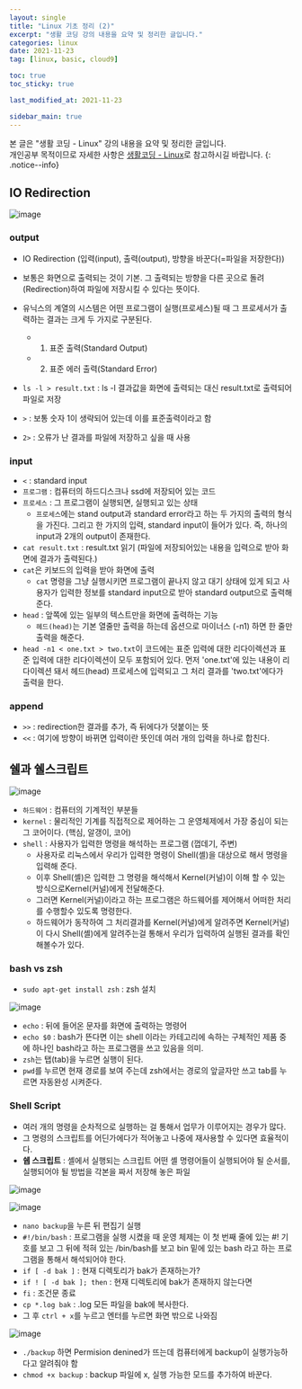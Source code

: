 ```yaml
---
layout: single
title: "Linux 기초 정리 (2)"
excerpt: "생활 코딩 강의 내용을 요약 및 정리한 글입니다."
categories: linux
date: 2021-11-23
tag: [linux, basic, cloud9]

toc: true
toc_sticky: true

last_modified_at: 2021-11-23

sidebar_main: true
---
```


본 글은 "생활 코딩 - Linux" 강의 내용을 요약 및 정리한 글입니다. <br> 개인공부 목적이므로 자세한 사항은 [생활코딩 - Linux](https://www.inflearn.com/course/%EC%83%9D%ED%99%9C%EC%BD%94%EB%94%A9-%EB%A6%AC%EB%88%85%EC%8A%A4-%EA%B0%95%EC%A2%8C#curriculum)로 참고하시길 바랍니다.
{: .notice--info}

## IO Redirection

![image](https://user-images.githubusercontent.com/78655692/143034784-7a084841-cba7-479c-8661-585952a3f6e1.png)

### output 

- IO Redirection (입력(input), 출력(output), 방향을 바꾼다(=파일을 저장한다))
- 보통은 화면으로 출력되는 것이 기본. 그 출력되는 방향을 다른 곳으로 돌려(Redirection)하여 파일에 저장시킬 수 있다는 뜻이다.
- 유닉스의 계열의 시스템은 어떤 프로그램이 실행(프로세스)될 때 그 프로세서가 출력하는 결과는 크게 두 가지로 구분된다.
  - 1. 표준 출력(Standard Output)
  - 2. 표준 에러 출력(Standard Error)

- `ls -l > result.txt` : ls -l 결과값을 화면에 출력되는 대신 result.txt로 출력되어 파일로 저장
- `>` : 보통 숫자 1이 생략되어 있는데 이를 표준출력이라고 함
- `2>` : 오류가 난 결과를 파일에 저장하고 싶을 때 사용

### input 

- `<` : standard input
- `프로그램` : 컴퓨터의 하드디스크나 ssd에 저장되어 있는 코드
- `프로세스` : 그 프로그램이 실행되면, 실행되고 있는 상태
  - `프로세스`에는 stand output과 standard error라고 하는 두 가지의 출력의 형식을 가진다. 그리고 한 가지의 입력, standard input이 들어가 있다. 즉, 하나의 input과 2개의 output이 존재한다.
- `cat result.txt` : result.txt 읽기 (파일에 저장되어있는 내용을 입력으로 받아 화면에 결과가 출력된다.)
- `cat`은 키보드의 입력을 받아 화면에 출력
  - `cat` 명령을 그냥 실행시키면 프로그램이 끝나지 않고 대기 상태에 있게 되고 사용자가 입력한 정보를 standard input으로 받아 standard output으로 출력해준다.
- `head` : 앞쪽에 있는 일부의 텍스트만을 화면에 출력하는 기능
  - `헤드(head)`는 기본 열줄만 출력을 하는데 옵션으로 마이너스 (-n1) 하면 한 줄만 출력을 해준다.
- `head -n1 < one.txt > two.txt`이 코드에는 표준 입력에 대한 리다이렉션과 표준 입력에 대한 리다이렉션이 모두 포함되어 있다. 먼저 'one.txt'에 있는 내용이 리다이렉션 돼서
헤드(head) 프로세스에 입력되고 그 처리 결과를 'two.txt'에다가 출력을 한다.

### append 

- `>>` : redirection한 결과를 추가, 즉 뒤에다가 덧붙이는 뜻
- `<<` : 여기에 방향이 바뀌면 입력이란 뜻인데 여러 개의 입력을 하나로 합친다.

## 쉘과 쉘스크립트

![image](https://user-images.githubusercontent.com/78655692/143039373-251eab2f-ebe1-46d7-9890-c24f1fad54dc.png)

- `하드웨어` : 컴퓨터의 기계적인 부분들
- `kernel` : 물리적인 기계를 직접적으로 제어하는 그 운영체제에서 가장 중심이 되는 그 코어이다. (핵심, 알갱이, 코어)
- `shell` : 사용자가 입력한 명령을 해석하는 프로그램 (껍데기, 주변)
  - 사용자로 리눅스에서 우리가 입력한 명령이 Shell(셸)을 대상으로 해서 명령을 입력해 준다. 
  - 이후 Shell(셸)은 입력한 그 명령을 해석해서 Kernel(커널)이 이해 할 수 있는 방식으로Kernel(커널)에게 전달해준다.
  - 그러면 Kernel(커널)이라고 하는 프로그램은 하드웨어를 제어해서 어떠한 처리를 수행할수 있도록 명령한다.
  - 하드웨어가 동작하여 그 처리결과를 Kernel(커널)에게 알려주면 Kernel(커널)이 다시 Shell(셸)에게 알려주는걸 통해서 우리가 입력하여 실행된 결과를 확인해볼수가 있다.

### bash vs zsh

- `sudo apt-get install zsh` : zsh 설치

![image](https://user-images.githubusercontent.com/78655692/143040003-0eebe7b2-dc0b-4a56-b601-aa6a49bb6011.png)

- `echo` : 뒤에 들어온 문자를 화면에 출력하는 명령어
- `echo $0` : bash가 뜬다면 이는 shell 이라는 카테고리에 속하는 구체적인 제품 중에 하나인 bash라고 하는 프로그램을 쓰고 있음을 의미.
- `zsh`는 탭(tab)을 누르면 실행이 된다.
- `pwd`를 누르면 현재 경로를 보여 주는데 zsh에서는 경로의 앞글자만 쓰고 tab를 누르면 자동완성 시켜준다.

### Shell Script 

- 여러 개의 명령을 순차적으로 실행하는 걸 통해서 업무가 이루어지는 경우가 많다.
- 그 명령의 스크립트를 어딘가에다가 적어놓고 나중에 재사용할 수 있다면 효율적이다.
- **쉡 스크립트** : 셸에서 실행되는 스크립트 어떤 셸 명령어들이 실행되어야 될 순서를, 실행되어야 될 방법을 각본을 짜서 저장해 놓은 파일

![image](https://user-images.githubusercontent.com/78655692/143042211-c8e955db-663f-48a4-9f98-a11f90cf9b08.png)

![image](https://user-images.githubusercontent.com/78655692/143043518-5b595df9-789b-4358-a332-e62a6bfc09f4.png)

- `nano backup`을 누른 뒤 편집기 실행
- `#!/bin/bash` : 프로그램을 실행 시켰을 때 운영 체제는 이 첫 번째 줄에 있는 #! 기호를 보고 그 뒤에 적혀 있는 /bin/bash를 보고 bin 밑에 있는 bash 라고 하는 프로그램을 통해서 해석되어야 한다.
- `if [ -d bak ]` : 현재 디렉토리가 bak가 존재하는가?
- `if ! [ -d bak ]; then` : 현재 디렉토리에 bak가 존재하지 않는다면
- `fi` : 조건문 종료
- `cp *.log bak` : .log 모든 파일을 bak에 복사한다.
- 그 후 `ctrl + x`를 누르고 엔터를 누르면 화면 밖으로 나와짐

![image](https://user-images.githubusercontent.com/78655692/143044428-82f4a49d-2e40-4617-9e07-15943d805d6e.png)

- `./backup` 하면 Permision  denined가 뜨는데 컴퓨터에게 backup이 실행가능하다고 알려줘야 함 
- `chmod +x backup` : backup 파일에 x, 실행 가능한 모드를 추가하여 바꾼다.
